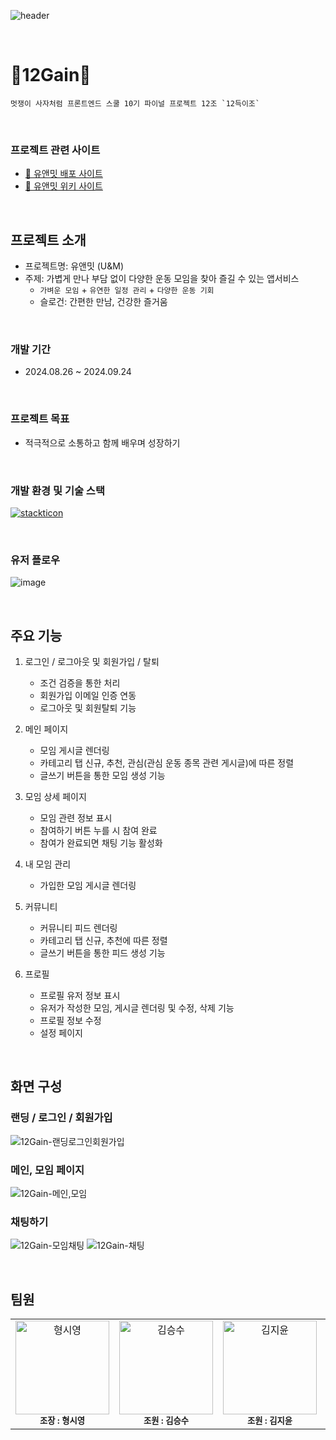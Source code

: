 ![header](https://capsule-render.vercel.app/api?type=Waving&color=6738ff&height=230&section=header&text=유앤밋&fontSize=84&fontColor=f0ebff&animation=fadeIn)

<br/>

# 🏃12Gain🏃

    멋쟁이 사자처럼 프론트엔드 스쿨 10기 파이널 프로젝트 12조 `12득이조`

<br/>

### 프로젝트 관련 사이트

- [💁 유앤밋 배포 사이트 ](https://uandmeet.netlify.app/)
- [📖 유앤밋 위키 사이트 ](https://github.com/FRONTENDSCHOOL10/12Gain/wiki)

<br/>

## 프로젝트 소개

- 프로젝트명: 유앤밋 (U&M)
- 주제: 가볍게 만나 부담 없이 다양한 운동 모임을 찾아 즐길 수 있는 앱서비스
  - `가벼운 모임` + `유연한 일정 관리` + `다양한 운동 기회`
  - 슬로건: 간편한 만남, 건강한 즐거움

<br/>

### 개발 기간

- 2024.08.26 ~ 2024.09.24

<br/>

### 프로젝트 목표

- 적극적으로 소통하고 함께 배우며 성장하기

<br/>

### 개발 환경 및 기술 스택

[![stackticon](https://firebasestorage.googleapis.com/v0/b/stackticon-81399.appspot.com/o/images%2F1727054827993?alt=media&token=ac2dcf94-b411-453d-a309-7bb224fb3478)](https://github.com/msdio/stackticon)

<br/>

### 유저 플로우
![image](https://github.com/user-attachments/assets/50a0e73d-6a9f-42a9-ba86-09d9fd610647)

<br/>

## 주요 기능

1. 로그인 / 로그아웃 및 회원가입 / 탈퇴

    - 조건 검증을 통한 처리
    - 회원가입 이메일 인증 연동
    - 로그아웃 및 회원탈퇴 기능

2. 메인 페이지

    - 모임 게시글 렌더링
    - 카테고리 탭 신규, 추천, 관심(관심 운동 종목 관련 게시글)에 따른 정렬
    - 글쓰기 버튼을 통한 모임 생성 기능

3. 모임 상세 페이지

    - 모임 관련 정보 표시
    - 참여하기 버튼 누를 시 참여 완료
    - 참여가 완료되면 채팅 기능 활성화

4. 내 모임 관리

    - 가입한 모임 게시글 렌더링

5. 커뮤니티

    - 커뮤니티 피드 렌더링
    - 카테고리 탭 신규, 추천에 따른 정렬
    - 글쓰기 버튼을 통한 피드 생성 기능

6. 프로필

    - 프로필 유저 정보 표시
    - 유저가 작성한 모임, 게시글 렌더링 및 수정, 삭제 기능
    - 프로필 정보 수정
    - 설정 페이지

<br/>

## 화면 구성


### 랜딩 / 로그인 / 회원가입
![12Gain-랜딩로그인회원가입](https://github.com/user-attachments/assets/a3caeb51-3fc1-4555-af9d-4768245dfb7d)

### 메인, 모임 페이지
![12Gain-메인,모임](https://github.com/user-attachments/assets/e301ec80-bc04-4165-80cd-8438c1ae02a7)

### 채팅하기
![12Gain-모임채팅](https://github.com/user-attachments/assets/11c44839-40ae-4bc9-9bcd-834e7b327874) ![12Gain-채팅](https://github.com/user-attachments/assets/52dbdb09-c6c4-4640-b9c2-9a7cf9f7ba5b)



<br/>

## 팀원

<table>
  <tbody>
    <tr>
<td align="center"><a href="https://github.com/hyoungsiyoung">
<img src="https://avatars.githubusercontent.com/u/148939130?v=4" width="150," alt="형시영" >
</a><br/><sub><b>조장 : 형시영</b></sub></a><br /></td>

<td align="center"><a href="https://github.com/seungsu-K">
<img src="https://avatars.githubusercontent.com/u/153834323?v=4" width="150," alt="김승수" >
</a><br/><sub><b>조원 : 김승수</b></sub></a><br /></td>

<td align="center"><a href="https://github.com/Yooniverse42">
<img src="https://avatars.githubusercontent.com/u/162732401?v=4" width="150," alt="김지윤" >
</a><br/><sub><b>조원 : 김지윤</b></sub></a><br /></td>

<td align="center"><a href="https://github.com/soyeonpaark">
<img src="https://github.com/user-attachments/assets/7fdb393b-3438-4453-a977-705ba39001b3" width="150," alt="박소연" >
</a><br/><sub><b>조원 : 박소연</b></sub></a><br /></td>
    </tr>
  </tbody>
</table>

